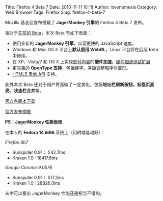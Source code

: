Title: Firefox 4 Beta 7
Date: 2010-11-11 10:18
Author: lovenemesis
Category: Web Browser
Tags: Firefox
Slug: firefox-4-beta-7

Mozilla 基金会宣布搭载了 **JagerMonkey 引擎**的 Firefox 4 Beta 7 发布。

相对于[先前的
Beta](http://linuxtoy.org/archives/firefox-4-beta-5.html)，本次 Beta
有如下改善：

-   使用全新的 **JagerMonkey 引擎**，实现更快的 JavaScript 速度。
-   Windows 和 Mac OS X 平台上**默认启用 WebGL**，Linux 平台将在后续
    Beta 中继续。
-   在 XP、Vista/7 和 OS X
    上实现[部分内容](http://hacks.mozilla.org/2010/09/hardware-acceleration/)的**硬件加速**。[硬件加速测试扩展](https://addons.mozilla.org/en-US/firefox/addon/200733/)
-   更完善的 **OpenType
    支持**，包括[连字、字距调整和字体变形](http://hacks.mozilla.org/2010/11/firefox-4-font-feature-support/)。
-   [HTML5 表单
    API](http://blog.oldworld.fr/index.php?post/2010/11/17/HTML5-Forms-Validation-in-Firefox-4)
    支持。

此外本次 Beta
还对于用户界面做了一定美化，包括**地址栏刷新按钮、标签页高亮、状态栏合并**等。

[官方各版本下载](http://www.mozilla.com/firefox/all-beta.html)

[官方发布摘要](http://www.mozilla.com/en-US/firefox/4.0b7/releasenotes/)

**PS：JagerMonkey 性能表现**

在本人的 **Fedora 14 i686** 系统上（用时越低越好）：

*Firefox 4b7*

-   Sunspider 0.91： 542.7ms
-   Kraken 1.0 : 18417.6ms

*Google Chrome 9.0576*

-   Sunspider 0.91： 517.3ms
-   Kraken 1.0 : 28826.0ms

从中可以看出 JagerMonkey 性能还是相当不错的。
